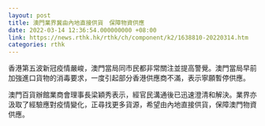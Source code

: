 ```yaml
---
layout: post
title: 澳門業界冀由內地直接供貨　保障物資供應
date: 2022-03-14 12:36:54.000000000 +08:00
link: https://news.rthk.hk/rthk/ch/component/k2/1638810-20220314.htm
categories: rthk
---
```


香港第五波新冠疫情嚴峻，澳門當局同市民都非常關注並提高警覺。澳門當局早前加強進口貨物的消毒要求，一度引起部分香港供應商不滿，表示寧願暫停供應。

澳門百貨辦館業商會理事長梁穎秀表示，經官民溝通後已迅速澄清和解決。業界亦汲取了經驗應對疫情變化，正尋找更多貨源，希望由內地直接供貨，保障澳門物資供應。
